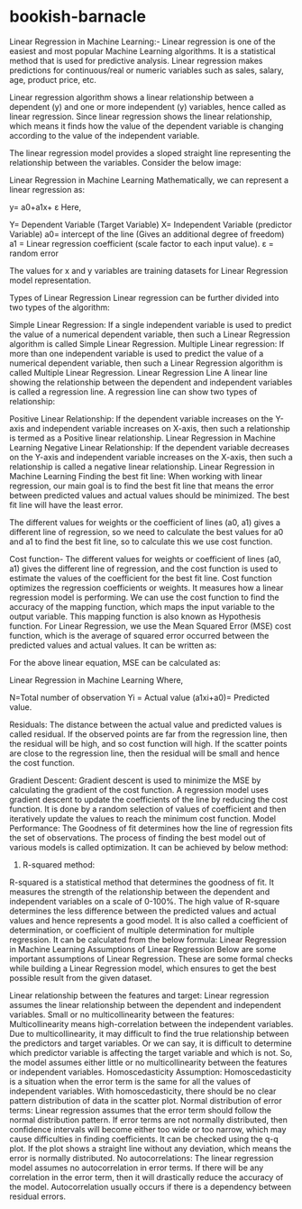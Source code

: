 # bookish-barnacle
Linear Regression in Machine Learning:-
          Linear regression is one of the easiest and most popular Machine Learning algorithms. It is a statistical method that is used for predictive analysis. Linear regression makes predictions for continuous/real or numeric variables such as sales, salary, age, product price, etc.

Linear regression algorithm shows a linear relationship between a dependent (y) and one or more independent (y) variables, hence called as linear regression. Since linear regression shows the linear relationship, which means it finds how the value of the dependent variable is changing according to the value of the independent variable.

The linear regression model provides a sloped straight line representing the relationship between the variables. Consider the below image:


Linear Regression in Machine Learning
Mathematically, we can represent a linear regression as:

y= a0+a1x+ ε
Here,

Y= Dependent Variable (Target Variable)
X= Independent Variable (predictor Variable)
a0= intercept of the line (Gives an additional degree of freedom)
a1 = Linear regression coefficient (scale factor to each input value).
ε = random error

The values for x and y variables are training datasets for Linear Regression model representation.

Types of Linear Regression
Linear regression can be further divided into two types of the algorithm:

Simple Linear Regression:
If a single independent variable is used to predict the value of a numerical dependent variable, then such a Linear Regression algorithm is called Simple Linear Regression.
Multiple Linear regression:
If more than one independent variable is used to predict the value of a numerical dependent variable, then such a Linear Regression algorithm is called Multiple Linear Regression.
Linear Regression Line
A linear line showing the relationship between the dependent and independent variables is called a regression line. A regression line can show two types of relationship:

Positive Linear Relationship:
If the dependent variable increases on the Y-axis and independent variable increases on X-axis, then such a relationship is termed as a Positive linear relationship.
Linear Regression in Machine Learning
Negative Linear Relationship:
If the dependent variable decreases on the Y-axis and independent variable increases on the X-axis, then such a relationship is called a negative linear relationship.
Linear Regression in Machine Learning
Finding the best fit line:
When working with linear regression, our main goal is to find the best fit line that means the error between predicted values and actual values should be minimized. The best fit line will have the least error.

The different values for weights or the coefficient of lines (a0, a1) gives a different line of regression, so we need to calculate the best values for a0 and a1 to find the best fit line, so to calculate this we use cost function.

Cost function-
The different values for weights or coefficient of lines (a0, a1) gives the different line of regression, and the cost function is used to estimate the values of the coefficient for the best fit line.
Cost function optimizes the regression coefficients or weights. It measures how a linear regression model is performing.
We can use the cost function to find the accuracy of the mapping function, which maps the input variable to the output variable. This mapping function is also known as Hypothesis function.
For Linear Regression, we use the Mean Squared Error (MSE) cost function, which is the average of squared error occurred between the predicted values and actual values. It can be written as:

For the above linear equation, MSE can be calculated as:

Linear Regression in Machine Learning
Where,

N=Total number of observation
Yi = Actual value
(a1xi+a0)= Predicted value.

Residuals: The distance between the actual value and predicted values is called residual. If the observed points are far from the regression line, then the residual will be high, and so cost function will high. If the scatter points are close to the regression line, then the residual will be small and hence the cost function.

Gradient Descent:
Gradient descent is used to minimize the MSE by calculating the gradient of the cost function.
A regression model uses gradient descent to update the coefficients of the line by reducing the cost function.
It is done by a random selection of values of coefficient and then iteratively update the values to reach the minimum cost function.
Model Performance:
The Goodness of fit determines how the line of regression fits the set of observations. The process of finding the best model out of various models is called optimization. It can be achieved by below method:

1. R-squared method:

R-squared is a statistical method that determines the goodness of fit.
It measures the strength of the relationship between the dependent and independent variables on a scale of 0-100%.
The high value of R-square determines the less difference between the predicted values and actual values and hence represents a good model.
It is also called a coefficient of determination, or coefficient of multiple determination for multiple regression.
It can be calculated from the below formula:
Linear Regression in Machine Learning
Assumptions of Linear Regression
Below are some important assumptions of Linear Regression. These are some formal checks while building a Linear Regression model, which ensures to get the best possible result from the given dataset.

Linear relationship between the features and target:
Linear regression assumes the linear relationship between the dependent and independent variables.
Small or no multicollinearity between the features:
Multicollinearity means high-correlation between the independent variables. Due to multicollinearity, it may difficult to find the true relationship between the predictors and target variables. Or we can say, it is difficult to determine which predictor variable is affecting the target variable and which is not. So, the model assumes either little or no multicollinearity between the features or independent variables.
Homoscedasticity Assumption:
Homoscedasticity is a situation when the error term is the same for all the values of independent variables. With homoscedasticity, there should be no clear pattern distribution of data in the scatter plot.
Normal distribution of error terms:
Linear regression assumes that the error term should follow the normal distribution pattern. If error terms are not normally distributed, then confidence intervals will become either too wide or too narrow, which may cause difficulties in finding coefficients.
It can be checked using the q-q plot. If the plot shows a straight line without any deviation, which means the error is normally distributed.
No autocorrelations:
The linear regression model assumes no autocorrelation in error terms. If there will be any correlation in the error term, then it will drastically reduce the accuracy of the model. Autocorrelation usually occurs if there is a dependency between residual errors.
